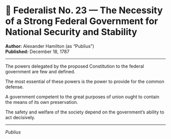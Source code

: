 # 📜 Federalist No. 23 — The Necessity of a Strong Federal Government for National Security and Stability

**Author:** Alexander Hamilton (as “Publius”)  
**Published:** December 18, 1787

---

The powers delegated by the proposed Constitution to the federal government are few and defined.

The most essential of these powers is the power to provide for the common defense.

A government competent to the great purposes of union ought to contain the means of its own preservation.

The safety and welfare of the society depend on the government’s ability to act decisively.

---

*Publius*
